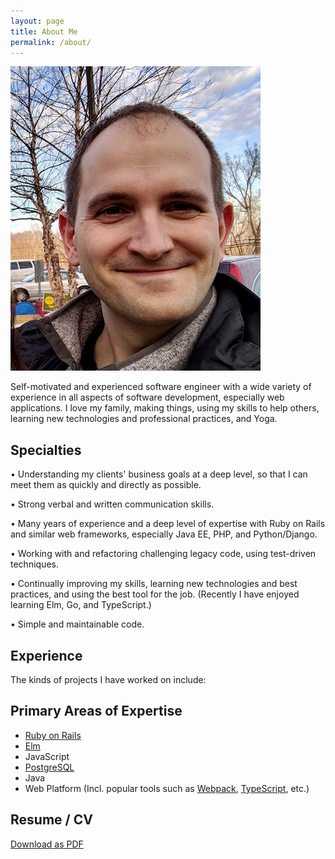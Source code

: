 ```yaml
---
layout: page
title: About Me
permalink: /about/
---
```


<img src="/assets/img/avatar.jpg" alt="William Makley" class="avatar" width="400" height="487">

Self-motivated and experienced software engineer with a wide variety of experience in all aspects of software development, especially web applications. I love my family, making things, using my skills to help others, learning new technologies and professional practices, and Yoga.

## Specialties

• Understanding my clients' business goals at a deep level, so that I can meet them as quickly and directly as possible.

• Strong verbal and written communication skills.

• Many years of experience and a deep level of expertise with Ruby on Rails and similar web frameworks, especially Java EE, PHP, and Python/Django.

• Working with and refactoring challenging legacy code, using test-driven techniques.

• Continually improving my skills, learning new technologies and best practices, and using the best tool for the job. (Recently I have enjoyed learning Elm, Go, and TypeScript.)

• Simple and maintainable code.

## Experience

The kinds of projects I have worked on include:



## Primary Areas of Expertise

* [Ruby on Rails](https://rubyonrails.org/)
* [Elm](https://elm-lang.org/)
* JavaScript
* [PostgreSQL](https://www.postgresql.org/)
* Java
* Web Platform (Incl. popular tools such as [Webpack](https://webpack.js.org/), [TypeScript](https://www.typescriptlang.org/), etc.)

## Resume / CV

[Download as PDF][resume]

[resume]: /assets/pdf/William-Makley-Resume.pdf

